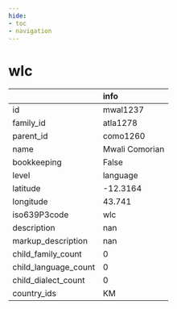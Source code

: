 ```yaml
---
hide:
- toc
- navigation
---
```

# wlc
|                      | info           |
|:---------------------|:---------------|
| id                   | mwal1237       |
| family_id            | atla1278       |
| parent_id            | como1260       |
| name                 | Mwali Comorian |
| bookkeeping          | False          |
| level                | language       |
| latitude             | -12.3164       |
| longitude            | 43.741         |
| iso639P3code         | wlc            |
| description          | nan            |
| markup_description   | nan            |
| child_family_count   | 0              |
| child_language_count | 0              |
| child_dialect_count  | 0              |
| country_ids          | KM             |
